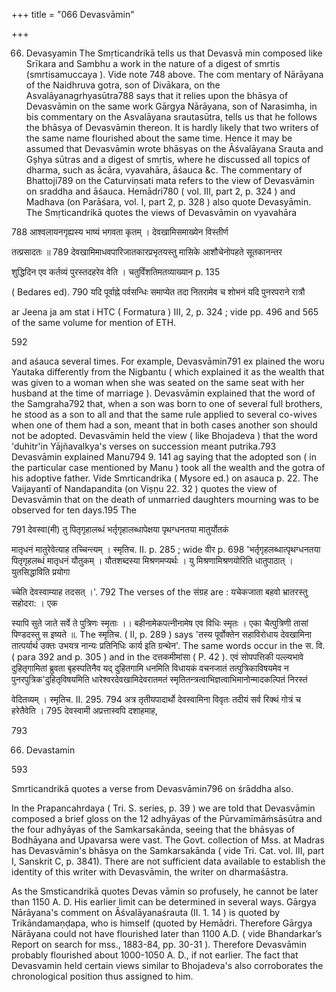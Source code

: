 +++
title = "066 Devasvāmin"

+++

66. Devasyamin The Smṛticandrikā tells us that Devasvā min composed like Srīkara and Sambhu a work in the nature of a digest of smrtis (smrtisamuccaya ). Vide note 748 above. The com mentary of Nārāyana of the Naidhruva gotra, son of Divākara, on the Asvalāyanagrhyasūtra788 says that it relies upon the bhāsya of Devasvāmin on the same work Gārgya Nārāyana, son of Narasimha, in bis commentary on the Asvalāyana srautasūtra, tells us that he follows the bhāsya of Devasvāmin thereon. It is hardly likely that two writers of the same name flourished about the same time. Hence it may be assumed that Devasvāmin wrote bhāsyas on the Āśvalāyana Srauta and Gșhya sūtras and a digest of smṛtis, where he discussed all topics of dharma, such as ācāra, vyavahāra, āśauca &c. The commentary of Bhattoji789 on the Caturviṇsati mata refers to the view of Devasvāmin on sraddha and āśauca. Hemādri780 ( vol. III, part 2, p. 324 ) and Madhava (on Parāśara, vol. I, part 2, p. 328 ) also quote Devasyāmin. The Smṛticandrikā quotes the views of Devasvāmin on vyavahāra 

788 आश्वलायनगृह्यस्य भाष्यं भगवता कृतम् । देवखामिसमाख्येन विस्तीर्ण 

तत्प्रसादतः ॥ 789 देवखामिमाधवपारिजातकारप्रभृतयस्तु मासिके आशौचेनोपहते सूतकानन्तर 

शुद्धिदिन एव कर्तव्यं पुरस्तदहरेव वेति । चतुर्विंशतिमतव्याख्यान p. 135 

( Bedares ed). 790 यदि पूर्वाह्ने पर्वसन्धिः समाप्येत तदा नितरामेव च शोभनं यदि पुनरपराने रात्रौ 

ar Jeena ja am stat i HTC ( Formatura ) III, 2, p. 324 ; vide pp. 496 and 565 of the same volume for mention of ETH. 

592 



and aśauca several times. For example, Devasvāmin791 ex plained the woru Yautaka differently from the Nigbantu ( which explained it as the wealth that was given to a woman when she was seated on the same seat with her husband at the time of marriage ). Devasvāmin explained that the word of the Samgraha792 that, when a son was born to one of several full brothers, he stood as a son to all and that the same rule applied to several co-wives when one of them had a son, meant that in both cases another son should not be adopted. Devasvāmin held the view ( like Bhojadeva ) that the word 'duhitr'in Yājñavalkya's verses on succession meant putrika.793 Devasvāmin explained Manu794 9. 141 ag saying that the adopted son ( in the particular case mentioned by Manu ) took all the wealth and the gotra of his adoptive father. Vide Smrticandrika ( Mysore ed.) on asauca p. 22. The Vaijayantī of Nandapandita (on Viṣṇu 22. 32 ) quotes the view of Devasvāmin that on the death of unmarried daughters mourning was to be observed for ten days.195 The 

791 देवस्वा(मी) तु पितृगृहालब्धं भर्तृगृहालब्धापेक्षया पृथग्धनतया मातुर्योतकं 

मातृधनं मातुरेवेत्याह तच्चिन्त्यम् । स्मृतिच. II. p. 285 ; wide वीर p. 698 'भर्तृगृहलब्धात्पृथग्धनतया पितृगृहलब्धं मातृधनं यौतुकम् । यौतशब्दस्या मिश्रणमप्यर्थः । यु मिश्रणामिश्रणयोरिति धातुपाठात् । युतसिद्धाविति प्रयोगा 

च्चेति देवस्वाम्याह तदसत् ।'. 792 The verses of the संग्रह are : यचेकजाता बहवो भ्रातरस्तु सहोदरा: । एक 

स्यापि सुते जाते सर्वे ते पुत्रिणः स्मृताः ।। बहीनामेकपत्नीनामेष एव विधिः स्मृतः । एका चैत्पुत्रिणी तासां पिण्डदस्तु स इष्यते ॥. The स्मृतिच. ( II, p. 289 ) says 'तस्य पूर्वोक्तेन सहाविरोधाय देवखामिना तात्पर्यार्थ उक्तः उभयत्र नान्यः प्रतिनिधिः कार्य इति ग्रन्थेन'. The same words occur in the स. वि. ( para 392 and p. 305 ) and in the दत्तकमीमांसा ( P. 42 ). एवं सोपपत्तिकी पल्ल्यभावे दुहितृगामितां ब्रुवता बृहस्पतिनैव यद् दुहितगामि धनमिति विधायकं वचनजातं तत्पुत्रिकाविषयमेव न पुनरपुत्रिक'दुहितृविषयमिति धारेश्वरदेवखामिदेवरातमतं स्मृतितन्त्रत्वाभिज्ञत्वाभिमानोन्मादकल्पितं निरस्तं 

वेदितव्यम् । स्मृतिच. II. 295. 794 अत्र तृतीयपादार्थो देवस्वामिना विवृतः तदीयं सर्व रिक्थं गोत्रं च हरेतैवेति । 795 देवस्वामी अप्रत्तास्वपि दशाहमाह, 

793 

66. Devastamin 

593 

Smrticandrikā quotes a verse from Devasvāmin796 on śrāddha also. 

In the Prapancahrdaya ( Tri. S. series, p. 39 ) we are told that Devasvāmin composed a brief gloss on the 12 adhyāyas of the Pūrvamīmāṁsāsūtra and the four adhyāyas of the Samkarsakānda, seeing that the bhāsyas of Bodhāyana and Upavarsa were vast. The Govt. collection of Mss. at Madras has Devasvāmin's bhāsya on the Samkarsakānda ( vide Tri. Cat. vol. III, part I, Sanskrit C, p. 3841). There are not sufficient data available to establish the identity of this writer with Devasvāmin, the writer on dharmaśāstra. 

As the Smsticandrikā quotes Devas vāmin so profusely, he cannot be later than 1150 A. D. His earlier limit can be determined in several ways. Gārgya Nārāyana's comment on Āśvalāyanaśrauta (II. 1. 14 ) is quoted by Trikāndamaṇḍapa, who is himself (quoted by Hemādri. Therefore Gārgya Nārāyana could not have flourished later than 1100 A.D. ( vide Bhandarkar’s Report on search for mss., 1883-84, pp. 30-31 ). Therefore Devasvāmin probably flourished about 1000-1050 A. D., if not earlier. The fact that Devasvamin held certain views similar to Bhojadeva's also corroborates the chronological position thus assigned to him. 
